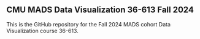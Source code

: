## CMU MADS Data Visualization 36-613 Fall 2024

This is the GitHub repository for the Fall 2024 MADS cohort Data Visualization course 36-613.